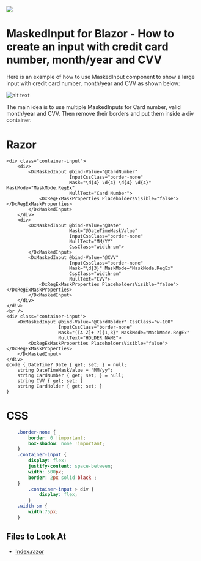 <!-- default badges list -->
[![](https://img.shields.io/badge/📖_How_to_use_DevExpress_Examples-e9f6fc?style=flat-square)](https://docs.devexpress.com/GeneralInformation/403183)
<!-- default badges end -->
<!--
A repository template for creating new examples.
-->

# MaskedInput for Blazor - How to create an input with credit card number, month/year and CVV

Here is an example of how to use MaskedInput component to show a large input with credit card number, month/year and CVV as shown below:

![alt text](https://github.com/dlvaleroso98/How-to-create-MaskedInput-with-credit-card-number-valid-month-year-CVV-and-ZIP/blob/21.2.3%2B/sample.jpg)

The main idea is to use multiple MaskedInputs for Card number, valid month/year and CVV. Then remove their borders and put them inside a div container.

# Razor

```razor
<div class="container-input">
    <div>
        <DxMaskedInput @bind-Value="@CardNumber"
                       InputCssClass="border-none"
                       Mask="\d{4} \d{4} \d{4} \d{4}" MaskMode="MaskMode.RegEx"
                       NullText="Card Number">
            <DxRegExMaskProperties PlaceholdersVisible="false"></DxRegExMaskProperties>
        </DxMaskedInput>
    </div>
    <div>
        <DxMaskedInput @bind-Value="@Date"
                       Mask="@DateTimeMaskValue"
                       InputCssClass="border-none"
                       NullText="MM/YY"
                       CssClass="width-sm">
        </DxMaskedInput>
        <DxMaskedInput @bind-Value="@CVV"
                       InputCssClass="border-none"
                       Mask="\d{3}" MaskMode="MaskMode.RegEx"
                       CssClass="width-sm"
                       NullText="CVV">
            <DxRegExMaskProperties PlaceholdersVisible="false"></DxRegExMaskProperties>
        </DxMaskedInput>
    </div>
</div>
<br />
<div class="container-input">
    <DxMaskedInput @bind-Value="@CardHolder" CssClass="w-100"
                   InputCssClass="border-none"
                   Mask="([A-Z]+ ?){1,3}" MaskMode="MaskMode.RegEx"
                   NullText="HOLDER NAME">
        <DxRegExMaskProperties PlaceholdersVisible="false"></DxRegExMaskProperties>
    </DxMaskedInput>
</div>
@code { DateTime? Date { get; set; } = null;
    string DateTimeMaskValue = "MM/yy";
    string CardNumber { get; set; } = null;
    string CVV { get; set; }
    string CardHolder { get; set; }
}
```
# CSS

```css
    .border-none {
        border: 0 !important;
        box-shadow: none !important;
    }
    .container-input {
        display: flex;
        justify-content: space-between;
        width: 500px;
        border: 2px solid black ;
    }
        .container-input > div {
            display: flex;
        }
    .width-sm {
        width:75px;
    }
```

<!-- default file list -->

## Files to Look At

- [Index.razor](./CS/BlazorServerApp/Pages/Index.razor)

<!-- default file list end -->

<!--

## Documentation

- link
- link
- ...

## More Examples

- link
- link
- ...

-->
